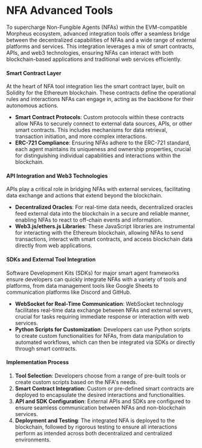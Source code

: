 # NFA Advanced Tools

To supercharge Non-Fungible Agents (NFAs) within the EVM-compatible Morpheus ecosystem, advanced integration tools offer a seamless bridge between the decentralized capabilities of NFAs and a wide range of external platforms and services. This integration leverages a mix of smart contracts, APIs, and web3 technologies, ensuring NFAs can interact with both blockchain-based applications and traditional web services efficiently.

#### Smart Contract Layer

At the heart of NFA tool integration lies the smart contract layer, built on Solidity for the Ethereum blockchain. These contracts define the operational rules and interactions NFAs can engage in, acting as the backbone for their autonomous actions.

* **Smart Contract Protocols**: Custom protocols within these contracts allow NFAs to securely connect to external data sources, APIs, or other smart contracts. This includes mechanisms for data retrieval, transaction initiation, and more complex interactions.
* **ERC-721 Compliance**: Ensuring NFAs adhere to the ERC-721 standard, each agent maintains its uniqueness and ownership properties, crucial for distinguishing individual capabilities and interactions within the blockchain.

#### API Integration and Web3 Technologies

APIs play a critical role in bridging NFAs with external services, facilitating data exchange and actions that extend beyond the blockchain.

* **Decentralized Oracles**: For real-time data needs, decentralized oracles feed external data into the blockchain in a secure and reliable manner, enabling NFAs to react to off-chain events and information.
* **Web3.js/ethers.js Libraries**: These JavaScript libraries are instrumental for interacting with the Ethereum blockchain, allowing NFAs to send transactions, interact with smart contracts, and access blockchain data directly from web applications.

#### SDKs and External Tool Integration

Software Development Kits (SDKs) for major smart agent frameworks ensure developers can quickly integrate NFAs with a variety of tools and platforms, from data management tools like Google Sheets to communication platforms like Discord and GitHub.

* **WebSocket for Real-Time Communication**: WebSocket technology facilitates real-time data exchange between NFAs and external servers, crucial for tasks requiring immediate response or interaction with web services.
* **Python Scripts for Customization**: Developers can use Python scripts to create custom functionalities for NFAs, from data manipulation to automated workflows, which can then be integrated via SDKs or directly through smart contracts.

#### Implementation Process

1. **Tool Selection**: Developers choose from a range of pre-built tools or create custom scripts based on the NFA's needs.
2. **Smart Contract Integration**: Custom or pre-defined smart contracts are deployed to encapsulate the desired interactions and functionalities.
3. **API and SDK Configuration**: External APIs and SDKs are configured to ensure seamless communication between NFAs and non-blockchain services.
4. **Deployment and Testing**: The integrated NFA is deployed to the blockchain, followed by rigorous testing to ensure all interactions perform as intended across both decentralized and centralized environments.

